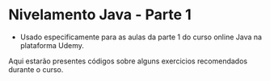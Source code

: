 # Nivelamento Java - Parte 1

- Usado especificamente para as aulas da parte 1 do curso online Java na plataforma Udemy.

 Aqui estarão presentes códigos sobre alguns exercicios recomendados durante o curso.
